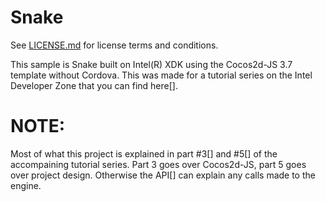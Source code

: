 # Snake

See [LICENSE.md][] for license terms and conditions.

[LICENSE.md]: LICENSE.md

This sample is Snake built on Intel(R) XDK using the Cocos2d-JS 3.7 template without Cordova. 
This was made for a tutorial series on the Intel Developer Zone that you can find here[]. 

[here]: <https://software.intel.com/en-us/xdk/articles/developing-html5-games-with-the-intel-xdk-articles>

# NOTE:

Most of what this project is explained in part #3[] and #5[] of the accompaining tutorial series.
Part 3 goes over Cocos2d-JS, part 5 goes over project design. Otherwise the API[] can explain any calls made to the engine.

[#3]: <https://software.intel.com/en-us/xdk/articles/developing-html5-games-with-the-intel-xdk-part-3>
[#5]: <https://software.intel.com/en-us/xdk/articles/developing-html5-games-with-the-intel-xdk-part-5>
[API]: <http://www.cocos2d-x.org/reference/html5-js/V3.7/index.html>







